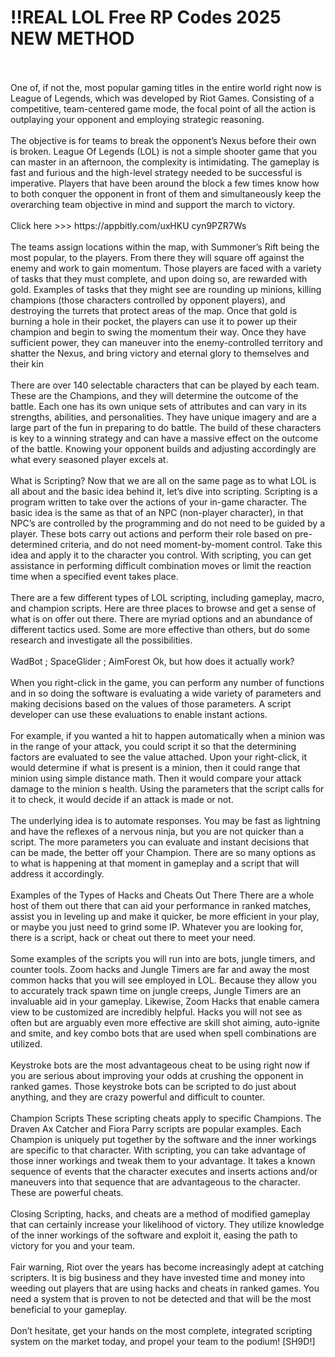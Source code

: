 # !!REAL LOL Free RP Codes 2025 NEW METHOD
<br>
<br>One of, if not the, most popular gaming titles in the entire world right now is League of Legends, which was developed by Riot Games. Consisting of a competitive, team-centered game mode, the focal point of all the action is outplaying your opponent and employing strategic reasoning.
<br>
<br>The objective is for teams to break the opponent’s Nexus before their own is broken. League Of Legends (LOL) is not a simple shooter game that you can master in an afternoon, the complexity is intimidating. The gameplay is fast and furious and the high-level strategy needed to be successful is imperative. Players that have been around the block a few times know how to both conquer the opponent in front of them and simultaneously keep the overarching team objective in mind and support the march to victory.
<br>
<br>Click here >>> https://appbitly.com/uxHKU
cyn9PZR7Ws
<br>
<br>The teams assign locations within the map, with Summoner’s Rift being the most popular, to the players. From there they will square off against the enemy and work to gain momentum. Those players are faced with a variety of tasks that they must complete, and upon doing so, are rewarded with gold. Examples of tasks that they might see are rounding up minions, killing champions (those characters controlled by opponent players), and destroying the turrets that protect areas of the map. Once that gold is burning a hole in their pocket, the players can use it to power up their champion and begin to swing the momentum their way. Once they have sufficient power, they can maneuver into the enemy-controlled territory and shatter the Nexus, and bring victory and eternal glory to themselves and their kin
<br>
<br>There are over 140 selectable characters that can be played by each team. These are the Champions, and they will determine the outcome of the battle. Each one has its own unique sets of attributes and can vary in its strengths, abilities, and personalities. They have unique imagery and are a large part of the fun in preparing to do battle. The build of these characters is key to a winning strategy and can have a massive effect on the outcome of the battle. Knowing your opponent builds and adjusting accordingly are what every seasoned player excels at.
<br>
<br>What is Scripting? Now that we are all on the same page as to what LOL is all about and the basic idea behind it, let’s dive into scripting. Scripting is a program written to take over the actions of your in-game character. The basic idea is the same as that of an NPC (non-player character), in that NPC’s are controlled by the programming and do not need to be guided by a player. These bots carry out actions and perform their role based on pre-determined criteria, and do not need moment-by-moment control. Take this idea and apply it to the character you control. With scripting, you can get assistance in performing difficult combination moves or limit the reaction time when a specified event takes place.
<br>
<br>There are a few different types of LOL scripting, including gameplay, macro, and champion scripts. Here are three places to browse and get a sense of what is on offer out there. There are myriad options and an abundance of different tactics used. Some are more effective than others, but do some research and investigate all the possibilities.
<br>
<br>WadBot ; SpaceGlider ; AimForest Ok, but how does it actually work?
<br>
<br>When you right-click in the game, you can perform any number of functions and in so doing the software is evaluating a wide variety of parameters and making decisions based on the values of those parameters. A script developer can use these evaluations to enable instant actions.
<br>
<br>For example, if you wanted a hit to happen automatically when a minion was in the range of your attack, you could script it so that the determining factors are evaluated to see the value attached. Upon your right-click, it would determine if what is present is a minion, then it could range that minion using simple distance math. Then it would compare your attack damage to the minion s health. Using the parameters that the script calls for it to check, it would decide if an attack is made or not.
<br>
<br>The underlying idea is to automate responses. You may be fast as lightning and have the reflexes of a nervous ninja, but you are not quicker than a script. The more parameters you can evaluate and instant decisions that can be made, the better off your Champion. There are so many options as to what is happening at that moment in gameplay and a script that will address it accordingly.
<br>
<br>Examples of the Types of Hacks and Cheats Out There There are a whole host of them out there that can aid your performance in ranked matches, assist you in leveling up and make it quicker, be more efficient in your play, or maybe you just need to grind some IP. Whatever you are looking for, there is a script, hack or cheat out there to meet your need.
<br>
<br>Some examples of the scripts you will run into are bots, jungle timers, and counter tools. Zoom hacks and Jungle Timers are far and away the most common hacks that you will see employed in LOL. Because they allow you to accurately track spawn time on jungle creeps, Jungle Timers are an invaluable aid in your gameplay. Likewise, Zoom Hacks that enable camera view to be customized are incredibly helpful. Hacks you will not see as often but are arguably even more effective are skill shot aiming, auto-ignite and smite, and key combo bots that are used when spell combinations are utilized.
<br>
<br>Keystroke bots are the most advantageous cheat to be using right now if you are serious about improving your odds at crushing the opponent in ranked games. Those keystroke bots can be scripted to do just about anything, and they are crazy powerful and difficult to counter.
<br>
<br>Champion Scripts These scripting cheats apply to specific Champions. The Draven Ax Catcher and Fiora Parry scripts are popular examples. Each Champion is uniquely put together by the software and the inner workings are specific to that character. With scripting, you can take advantage of those inner workings and tweak them to your advantage. It takes a known sequence of events that the character executes and inserts actions and/or maneuvers into that sequence that are advantageous to the character. These are powerful cheats.
<br>
<br>Closing Scripting, hacks, and cheats are a method of modified gameplay that can certainly increase your likelihood of victory. They utilize knowledge of the inner workings of the software and exploit it, easing the path to victory for you and your team.
<br>
<br>Fair warning, Riot over the years has become increasingly adept at catching scripters. It is big business and they have invested time and money into weeding out players that are using hacks and cheats in ranked games. You need a system that is proven to not be detected and that will be the most beneficial to your gameplay.
<br>
<br>Don’t hesitate, get your hands on the most complete, integrated scripting system on the market today, and propel your team to the podium! [SH9D!]
<br>
<br>
